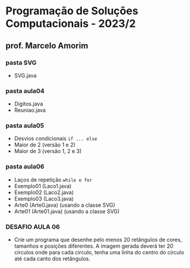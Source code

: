# Programação de Soluções Computacionais - 2023/2

## prof. Marcelo Amorim

### pasta SVG

* SVG.java

### pasta aula04

* Digitos.java
* Reuniao.java

### pasta aula05

* Desvios condicionais ```if ... else```
* Maior de 2 (versão 1 e 2)
* Maior de 3 (versão 1, 2 e 3)

### pasta aula06

* Laços de repetição ```while e for```
* Exemplo01 (Laco1.java)
* Exemplo02 (Laco2.java)
* Exemplo03 (Laco3.java)
* Arte0 (Arte0.java) (usando a classe SVG)
* Arte01 (Arte01.java) (usando a classe SVG)

### DESAFIO AULA 06
* Crie um programa que desenhe pelo menos 20 retângulos de cores, tamanhos e posições diferentes. A imagem gerada deverá ter 20 círculos onde para cada circulo, tenha uma linha do centro do circulo até cada canto dos retângulos.

